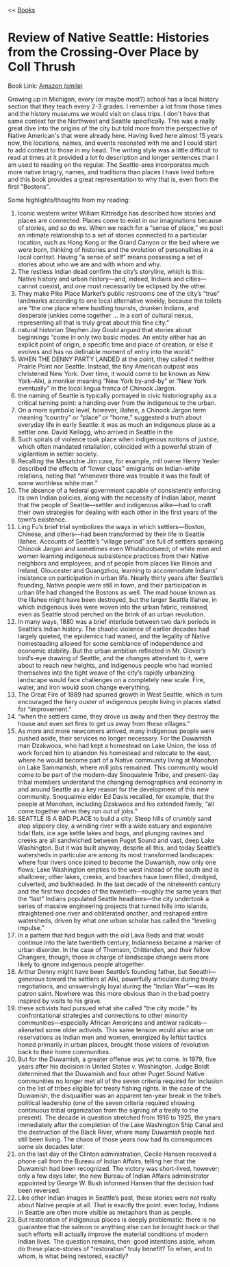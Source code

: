 << [Books](/books.md)

# Review of Native Seattle: Histories from the Crossing-Over Place by Coll Thrush 
Book Link: [Amazon (smile)](https://smile.amazon.com/Native-Seattle-Crossing-Over-Weyerhaeuser-Environmental/dp/0295741341/)

Growing up in Michigan, every (or maybe most?) school has a local history section that they teach every 2-3 grades. I remember a lot from those times and the history museums we would visit on class trips. I don't have that same context for the Northwest and Seattle specifically. This was a really great dive into the origins of the city but told more from the perspective of Native American's that were already here. Having lived here almost 15 years now, the locations, names, and events resonated with me and I could start to add context to those in my head. The writing style was a little difficult to read at times at it provided a lot fo description and longer sentences than I am used to reading on the regular. The Seattle-area incorporates much more native imagry, names, and traditions than places I have lived before and this book provides a great representation to why that is, even from the first "Bostons".  


Some highlights/thoughts from my reading:

1. Iconic western writer William Kittredge has described how stories and places are connected: Places come to exist in our imaginations because of stories, and so do we. When we reach for a “sense of place,” we posit an intimate relationship to a set of stories connected to a particular location, such as Hong Kong or the Grand Canyon or the bed where we were born, thinking of histories and the evolution of personalities in a local context. Having “a sense of self” means possessing a set of stories about who we are and with whom and why.
1. The restless Indian dead confirm the city’s storyline, which is this: Native history and urban history—and, indeed, Indians and cities—cannot coexist, and one must necessarily be eclipsed by the other.
1. They make Pike Place Market’s public restrooms one of the city’s “true” landmarks according to one local alternative weekly, because the toilets are “the one place where bustling tourists, drunken Indians, and desperate junkies come together … in a sort of cultural nexus, representing all that is truly great about this fine city.”
1. natural historian Stephen Jay Gould argued that stories about beginnings “come in only two basic modes. An entity either has an explicit point of origin, a specific time and place of creation, or else it evolves and has no definable moment of entry into the world.”
1. WHEN THE DENNY PARTY LANDED at the point, they called it neither Prairie Point nor Seattle. Instead, the tiny American outpost was christened New York. Over time, it would come to be known as New York–Alki, a moniker meaning “New York by-and-by” or “New York eventually” in the local lingua franca of Chinook Jargon.
1. the naming of Seattle is typically portrayed in civic historiography as a critical turning point: a handing over from the indigenous to the urban.
1. On a more symbolic level, however, illahee, a Chinook Jargon term meaning “country” or “place” or “home,” suggested a truth about everyday life in early Seattle: it was as much an indigenous place as a settler one. David Kellogg, who arrived in Seattle in the
1. Such spirals of violence took place when indigenous notions of justice, which often mandated retaliation, coincided with a powerful strain of vigilantism in settler society.
1. Recalling the Mesatchie Jim case, for example, mill owner Henry Yesler described the effects of “lower class” emigrants on Indian-white relations, noting that “whenever there was trouble it was the fault of some worthless white man.”
1. The absence of a federal government capable of consistently enforcing its own Indian policies, along with the necessity of Indian labor, meant that the people of Seattle—settler and indigenous alike—had to craft their own strategies for dealing with each other in the first years of the town’s existence.
1. Ling Fu’s brief trial symbolizes the ways in which settlers—Boston, Chinese, and others—had been transformed by their life in Seattle Illahee. Accounts of Seattle’s “village period” are full of settlers speaking Chinook Jargon and sometimes even Whulshootseed; of white men and women learning indigenous subsistence practices from their Native neighbors and employees; and of people from places like Illinois and Ireland, Gloucester and Guangzhou, learning to accommodate Indians’ insistence on participation in urban life. Nearly thirty years after Seattle’s founding, Native people were still in town, and their participation in urban life had changed the Bostons as well. The mad house known as the Illahee might have been destroyed, but the larger Seattle Illahee, in which indigenous lives were woven into the urban fabric, remained, even as Seattle stood perched on the brink of an urban revolution.
1. In many ways, 1880 was a brief interlude between two dark periods in Seattle’s Indian history. The chaotic violence of earlier decades had largely quieted, the epidemics had waned, and the legality of Native homesteading allowed for some semblance of independence and economic stability. But the urban ambition reflected in Mr. Glover’s bird’s-eye drawing of Seattle, and the changes attendant to it, were about to reach new heights, and indigenous people who had worried themselves into the tight weave of the city’s rapidly urbanizing landscape would face challenges on a completely new scale. Fire, water, and iron would soon change everything.
1. The Great Fire of 1889 had spurred growth in West Seattle, which in turn encouraged the fiery ouster of indigenous people living in places slated for “improvement.”
1. “when the settlers came, they drove us away and then they destroy the house and even set fires to get us away from these villages.”
1. As more and more newcomers arrived, many indigenous people were pushed aside, their services no longer necessary. For the Duwamish man Dzakwoos, who had kept a homestead on Lake Union, the loss of work forced him to abandon his homestead and relocate to the east, where he would become part of a Native community living at Monohan on Lake Sammamish, where mill jobs remained. This community would come to be part of the modern-day Snoqualmie Tribe, and present-day tribal members understand the changing demographics and economy in and around Seattle as a key reason for the development of this new community. Snoqualmie elder Ed Davis recalled, for example, that the people at Monohan, including Dzakwoos and his extended family, “all come together when they run out of jobs.”
1. SEATTLE IS A BAD PLACE to build a city. Steep hills of crumbly sand atop slippery clay, a winding river with a wide estuary and expansive tidal flats, ice age kettle lakes and bogs, and plunging ravines and creeks are all sandwiched between Puget Sound and vast, deep Lake Washington. But it was built anyway, despite all this, and today Seattle’s watersheds in particular are among its most transformed landscapes: where four rivers once joined to become the Duwamish, now only one flows; Lake Washington empties to the west instead of the south and is shallower; other lakes, creeks, and beaches have been filled, dredged, culverted, and bulkheaded. In the last decade of the nineteenth century and the first two decades of the twentieth—roughly the same years that the “last” Indians populated Seattle headlines—the city undertook a series of massive engineering projects that turned hills into islands, straightened one river and obliterated another, and reshaped entire watersheds, driven by what one urban scholar has called the “leveling impulse.”
1. In a pattern that had begun with the old Lava Beds and that would continue into the late twentieth century, Indianness became a marker of urban disorder. In the case of Thomson, Chittenden, and their fellow Changers, though, those in charge of landscape change were more likely to ignore indigenous people altogether.
1. Arthur Denny might have been Seattle’s founding father, but Seeathl—generous toward the settlers at Alki, powerfully articulate during treaty negotiations, and unswervingly loyal during the “Indian War”—was its patron saint. Nowhere was this more obvious than in the bad poetry inspired by visits to his grave.
1. these activists had pursued what she called “the city mode.” Its confrontational strategies and connections to other minority communities—especially African Americans and antiwar radicals—alienated some older activists. This same tension would also arise on reservations as Indian men and women, energized by leftist tactics honed primarily in urban places, brought those visions of revolution back to their home communities.
1. But for the Duwamish, a greater offense was yet to come. In 1979, five years after his decision in United States v. Washington, Judge Boldt determined that the Duwamish and four other Puget Sound Native communities no longer met all of the seven criteria required for inclusion on the list of tribes eligible for treaty fishing rights. In the case of the Duwamish, the disqualifier was an apparent ten-year break in the tribe’s political leadership (one of the seven criteria required showing continuous tribal organization from the signing of a treaty to the present). The decade in question stretched from 1916 to 1925, the years immediately after the completion of the Lake Washington Ship Canal and the destruction of the Black River, where many Duwamish people had still been living. The chaos of those years now had its consequences some six decades later.
1. on the last day of the Clinton administration, Cecile Hansen received a phone call from the Bureau of Indian Affairs, telling her that the Duwamish had been recognized. The victory was short-lived, however; only a few days later, the new Bureau of Indian Affairs administrator appointed by George W. Bush informed Hansen that the decision had been reversed.
1. Like other Indian images in Seattle’s past, these stories were not really about Native people at all. That is exactly the point: even today, Indians in Seattle are often more visible as metaphors than as people.
1. But restoration of indigenous places is deeply problematic: there is no guarantee that the salmon or anything else can be brought back or that such efforts will actually improve the material conditions of modern Indian lives. The question remains, then: good intentions aside, whom do these place-stories of “restoration” truly benefit? To when, and to whom, is what being restored, exactly?
